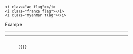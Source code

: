 <div class="ui existing segment"><pre><code class="code xml"><span class="tag">&lt;<span class="title">i</span> <span class="attribute">class</span>=<span class="value">"ae flag"</span>&gt;</span><span class="tag">&lt;/<span class="title">i</span>&gt;</span>
<span class="tag">&lt;<span class="title">i</span> <span class="attribute">class</span>=<span class="value">"france flag"</span>&gt;</span><span class="tag">&lt;/<span class="title">i</span>&gt;</span>
<span class="tag">&lt;<span class="title">i</span> <span class="attribute">class</span>=<span class="value">"myanmar flag"</span>&gt;</span><span class="tag">&lt;/<span class="title">i</span>&gt;</span></code></pre></div>



<div *ngIf="toggleStateMap['']" class="ui label" style="width: 80%;"> Example 
  <hr>
  <hr>
  <pre>
    <code>
      {{}}
    </code>
  </pre>
</div>
